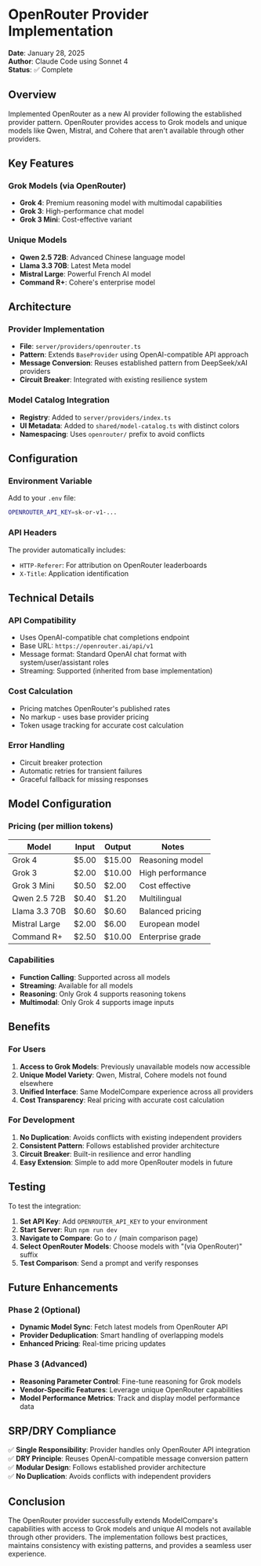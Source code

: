 # OpenRouter Provider Implementation

**Date**: January 28, 2025  
**Author**: Claude Code using Sonnet 4  
**Status**: ✅ Complete

## Overview

Implemented OpenRouter as a new AI provider following the established provider pattern. OpenRouter provides access to Grok models and unique models like Qwen, Mistral, and Cohere that aren't available through other providers.

## Key Features

### Grok Models (via OpenRouter)
- **Grok 4**: Premium reasoning model with multimodal capabilities
- **Grok 3**: High-performance chat model 
- **Grok 3 Mini**: Cost-effective variant

### Unique Models
- **Qwen 2.5 72B**: Advanced Chinese language model
- **Llama 3.3 70B**: Latest Meta model
- **Mistral Large**: Powerful French AI model
- **Command R+**: Cohere's enterprise model

## Architecture

### Provider Implementation
- **File**: `server/providers/openrouter.ts`
- **Pattern**: Extends `BaseProvider` using OpenAI-compatible API approach
- **Message Conversion**: Reuses established pattern from DeepSeek/xAI providers
- **Circuit Breaker**: Integrated with existing resilience system

### Model Catalog Integration
- **Registry**: Added to `server/providers/index.ts`
- **UI Metadata**: Added to `shared/model-catalog.ts` with distinct colors
- **Namespacing**: Uses `openrouter/` prefix to avoid conflicts

## Configuration

### Environment Variable
Add to your `.env` file:
```bash
OPENROUTER_API_KEY=sk-or-v1-...
```

### API Headers
The provider automatically includes:
- `HTTP-Referer`: For attribution on OpenRouter leaderboards
- `X-Title`: Application identification

## Technical Details

### API Compatibility
- Uses OpenAI-compatible chat completions endpoint
- Base URL: `https://openrouter.ai/api/v1`
- Message format: Standard OpenAI chat format with system/user/assistant roles
- Streaming: Supported (inherited from base implementation)

### Cost Calculation
- Pricing matches OpenRouter's published rates
- No markup - uses base provider pricing
- Token usage tracking for accurate cost calculation

### Error Handling
- Circuit breaker protection
- Automatic retries for transient failures
- Graceful fallback for missing responses

## Model Configuration

### Pricing (per million tokens)
| Model | Input | Output | Notes |
|-------|-------|--------|---------|
| Grok 4 | $5.00 | $15.00 | Reasoning model |
| Grok 3 | $2.00 | $10.00 | High performance |
| Grok 3 Mini | $0.50 | $2.00 | Cost effective |
| Qwen 2.5 72B | $0.40 | $1.20 | Multilingual |
| Llama 3.3 70B | $0.60 | $0.60 | Balanced pricing |
| Mistral Large | $2.00 | $6.00 | European model |
| Command R+ | $2.50 | $10.00 | Enterprise grade |

### Capabilities
- **Function Calling**: Supported across all models
- **Streaming**: Available for all models
- **Reasoning**: Only Grok 4 supports reasoning tokens
- **Multimodal**: Only Grok 4 supports image inputs

## Benefits

### For Users
1. **Access to Grok Models**: Previously unavailable models now accessible
2. **Unique Model Variety**: Qwen, Mistral, Cohere models not found elsewhere
3. **Unified Interface**: Same ModelCompare experience across all providers
4. **Cost Transparency**: Real pricing with accurate cost calculation

### For Development
1. **No Duplication**: Avoids conflicts with existing independent providers
2. **Consistent Pattern**: Follows established provider architecture
3. **Circuit Breaker**: Built-in resilience and error handling
4. **Easy Extension**: Simple to add more OpenRouter models in future

## Testing

To test the integration:

1. **Set API Key**: Add `OPENROUTER_API_KEY` to your environment
2. **Start Server**: Run `npm run dev`
3. **Navigate to Compare**: Go to `/` (main comparison page)
4. **Select OpenRouter Models**: Choose models with "(via OpenRouter)" suffix
5. **Test Comparison**: Send a prompt and verify responses

## Future Enhancements

### Phase 2 (Optional)
- **Dynamic Model Sync**: Fetch latest models from OpenRouter API
- **Provider Deduplication**: Smart handling of overlapping models
- **Enhanced Pricing**: Real-time pricing updates

### Phase 3 (Advanced)
- **Reasoning Parameter Control**: Fine-tune reasoning for Grok models
- **Vendor-Specific Features**: Leverage unique OpenRouter capabilities
- **Model Performance Metrics**: Track and display model performance data

## SRP/DRY Compliance

✅ **Single Responsibility**: Provider handles only OpenRouter API integration  
✅ **DRY Principle**: Reuses OpenAI-compatible message conversion pattern  
✅ **Modular Design**: Follows established provider architecture  
✅ **No Duplication**: Avoids conflicts with independent providers

## Conclusion

The OpenRouter provider successfully extends ModelCompare's capabilities with access to Grok models and unique AI models not available through other providers. The implementation follows best practices, maintains consistency with existing patterns, and provides a seamless user experience.